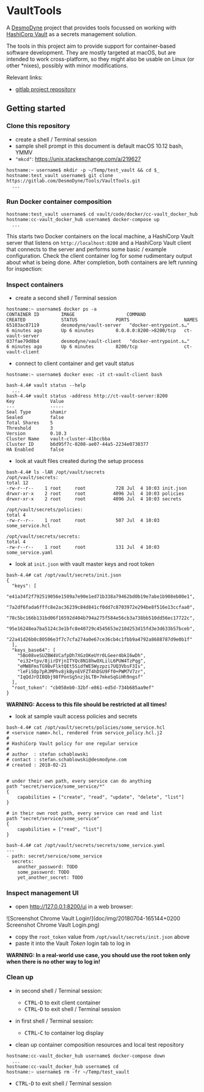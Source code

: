 # VaultTools

A [DesmoDyne](https://www.desmodyne.com) project that provides tools focussed on working with [HashiCorp Vault](https://www.vaultproject.io) as a secrets management solution.

The tools in this project aim to provide support for container-based software development. They are mostly targeted at macOS, but are intended to work cross-platform, so they might also be usable on Linux (or other *nixes), possibly with minor modifications.

Relevant links:

+ [gitlab project repository](https://gitlab.com/DesmoDyne/Tools/VaultTools)

## Getting started

### Clone this repository

+ create a shell / Terminal session
+ sample shell prompt in this document is default macOS 10.12 bash, YMMV
+ `"mkcd"`: <https://unix.stackexchange.com/a/219627>

```
hostname:~ username$ mkdir -p ~/Temp/test_vault && cd $_
hostname:test_vault username$ git clone https://gitlab.com/DesmoDyne/Tools/VaultTools.git
  ...
```

### Run Docker container composition

```
hostname:test_vault username$ cd vault/code/docker/cc-vault_docker_hub
hostname:cc-vault_docker_hub username$ docker-compose up
  ...
```

This starts two Docker containers on the local machine, a HashiCorp Vault server that listens on `http://localhost:8200` and a HashiCorp Vault client that connects to the server and performs some basic / example configuration. Check the client container log for some rudimentary output about what is being done. After completion, both containers are left running for inspection:

### Inspect containers

+ create a second shell / Terminal session

```
hostname:~ username$ docker ps -a
CONTAINER ID        IMAGE                   COMMAND                  CREATED             STATUS              PORTS                    NAMES
65183ac87119        desmodyne/vault-server   "docker-entrypoint.s…"   6 minutes ago       Up 6 minutes        0.0.0.0:8200->8200/tcp   ct-vault-server
037fae79d8b4        desmodyne/vault-client   "docker-entrypoint.s…"   6 minutes ago       Up 6 minutes        8200/tcp                 ct-vault-client
```

+ connect to client container and get vault status

```
hostname:~ username$ docker exec -it ct-vault-client bash

bash-4.4# vault status --help
  ...
bash-4.4# vault status -address http://ct-vault-server:8200
Key             Value
---             -----
Seal Type       shamir
Sealed          false
Total Shares    5
Threshold       3
Version         0.10.3
Cluster Name    vault-cluster-41bccbba
Cluster ID      b6d95f7c-0208-ae07-44a5-2234e0730377
HA Enabled      false
```

+ look at vault files created during the setup process

```
bash-4.4# ls -lAR /opt/vault/secrets
/opt/vault/secrets:
total 12
-rw-r--r--    1 root     root           728 Jul  4 10:03 init.json
drwxr-xr-x    2 root     root          4096 Jul  4 10:03 policies
drwxr-xr-x    2 root     root          4096 Jul  4 10:03 secrets

/opt/vault/secrets/policies:
total 4
-rw-r--r--    1 root     root           507 Jul  4 10:03 some_service.hcl

/opt/vault/secrets/secrets:
total 4
-rw-r--r--    1 root     root           131 Jul  4 10:03 some_service.yaml
```

+ look at `init.json` with vault master keys and root token

```
bash-4.4# cat /opt/vault/secrets/init.json
{
  "keys": [
    "e41a34f2f792519056e1509a7e90e1ed71b338a79462bd0b19e7abe1b908eb00e1",
    "7a2df6fada6fffc8e2ac36239c84d841cf0dd7c8703972e294be8f516e13ccfaa0",
    "78c5bc166b131bd06f16592d404b794a275f584e56cb3a738bb510dd56ec17722c",
    "95e16248ea7ba5124c3e1bfc8e40729c4545653e210d253d15fd3e3d633b57bceb",
    "22a41d26b0c80506e3f7c7cfa274a0e67ce36cb4c1fbb9a4792a8688787d9e0b1f"
  ],
  "keys_base64": [
    "5Bo08veSUZBW4VCafpDh7XGzOKeUYr0LGeer4bkI6wDh",
    "ei32+tpv/8jirDYjnITYQc8N18hwOXLilL6PUW4TzPqg",
    "eMW8FmsTG9BvFlktQEt5SidfWE5Wyzpzi7UQ3VbsF3Is",
    "leFiSOp7pRJMPhv8jkBynEVFZT4hDSU9Ff0+PWM7V7zr",
    "IqQdJrDIBQbj98fPonSg5nzjbLTB+7mkeSqGiHh9ngsf"
  ],
  "root_token": "cb058eb0-32bf-e861-ed5d-734b685aa9ef"
}
```

**WARNING: Access to this file should be restricted at all times!**

+ look at sample vault access policies and secrets

```
bash-4.4# cat /opt/vault/secrets/policies/some_service.hcl
# <service name>.hcl, rendered from service_policy.hcl.j2
#
# HashiCorp Vault policy for one regular service
#
# author  : stefan schablowski
# contact : stefan.schablowski@desmodyne.com
# created : 2018-02-21


# under their own path, every service can do anything
path "secret/service/some_service/*"
{
    capabilities = ["create", "read", "update", "delete", "list"]
}

# in their own root path, every service can read and list
path "secret/service/some_service"
{
    capabilities = ["read", "list"]
}

bash-4.4# cat /opt/vault/secrets/secrets/some_service.yaml
---
- path: secret/service/some_service
  secrets:
    another_password: TODO
    some_password: TODO
    yet_another_secret: TODO
```

### Inspect management UI

+ open <http://127.0.0.1:8200/ui> in a web browser:

![Screenshot Chrome Vault Login!](doc/img/20180704-165144+0200 Screenshot Chrome Vault Login.png)

+ copy the `root_token` value from `/opt/vault/secrets/init.json` above
+ paste it into the Vault _Token_ login tab to log in

**WARNING: In a real-world use case, you should use the root token only when there is no other way to log in!**

### Clean up

+ in second shell / Terminal session:
   + <kbd>CTRL</kbd>-<kbd>D</kbd> to exit client container
   + <kbd>CTRL</kbd>-<kbd>D</kbd> to exit shell / Terminal session
+ in first shell / Terminal session:
   + <kbd>CTRL</kbd>-<kbd>C</kbd> to container log display

+ clean up container composition resources and local test repository

```
hostname:cc-vault_docker_hub username$ docker-compose down
  ...
hostname:cc-vault_docker_hub username$ cd
hostname:~ username$ rm -fr ~/Temp/test_vault
```

+ <kbd>CTRL</kbd>-<kbd>D</kbd> to exit shell / Terminal session
